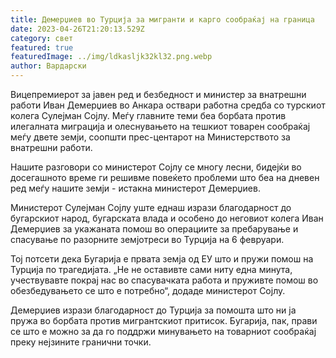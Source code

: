 ```yaml
---
title: Демерџиев во Турција за мигранти и карго сообраќај на граница
date: 2023-04-26T21:20:13.529Z
category: свет
featured: true
featuredImage: ../img/ldkasljk32kl32.png.webp
author: Вардарски
---
```


Вицепремиерот за јавен ред и безбедност и министер за внатрешни работи Иван Демерџиев во Анкара оствари работна средба со турскиот колега Сулејман Сојлу. Меѓу главните теми беа борбата против илегалната миграција и олеснувањето на тешкиот товарен сообраќај меѓу двете земји, соопшти прес-центарот на Министерството за внатрешни работи.

Нашите разговори со министерот Сојлу се многу лесни, бидејќи во досегашното време ги решивме повеќето проблеми што беа на дневен ред меѓу нашите земји - истакна министерот Демерџиев.

Министерот Сулејман Сојлу уште еднаш изрази благодарност до бугарскиот народ, бугарската влада и особено до неговиот колега Иван Демерџиев за укажаната помош во операциите за пребарување и спасување по разорните земјотреси во Турција на 6 февруари.

Тој потсети дека Бугарија е првата земја од ЕУ што и пружи помош на Турција по трагедијата. „Не не оставивте сами ниту една минута, учествувавте покрај нас во спасувачката работа и пруживте помош во обезбедувањето се што е потребно“, додаде министерот Сојлу.

Демерџиев изрази благодарност до Турција за помошта што ни ја пружа во борбата против мигрантскиот притисок. Бугарија, пак, прави се што е можно за да го поддржи минувањето на товарниот сообраќај преку нејзините гранични точки.

